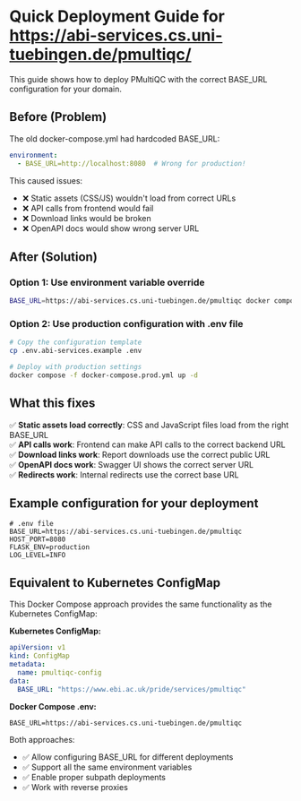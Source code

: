 # Quick Deployment Guide for https://abi-services.cs.uni-tuebingen.de/pmultiqc/

This guide shows how to deploy PMultiQC with the correct BASE_URL configuration for your domain.

## Before (Problem)

The old docker-compose.yml had hardcoded BASE_URL:
```yaml
environment:
  - BASE_URL=http://localhost:8080  # Wrong for production!
```

This caused issues:
- ❌ Static assets (CSS/JS) wouldn't load from correct URLs
- ❌ API calls from frontend would fail  
- ❌ Download links would be broken
- ❌ OpenAPI docs would show wrong server URL

## After (Solution)

### Option 1: Use environment variable override
```bash
BASE_URL=https://abi-services.cs.uni-tuebingen.de/pmultiqc docker compose up -d
```

### Option 2: Use production configuration with .env file
```bash
# Copy the configuration template
cp .env.abi-services.example .env

# Deploy with production settings
docker compose -f docker-compose.prod.yml up -d
```

## What this fixes

✅ **Static assets load correctly**: CSS and JavaScript files load from the right BASE_URL  
✅ **API calls work**: Frontend can make API calls to the correct backend URL  
✅ **Download links work**: Report downloads use the correct public URL  
✅ **OpenAPI docs work**: Swagger UI shows the correct server URL  
✅ **Redirects work**: Internal redirects use the correct base URL  

## Example configuration for your deployment

```env
# .env file
BASE_URL=https://abi-services.cs.uni-tuebingen.de/pmultiqc
HOST_PORT=8080
FLASK_ENV=production
LOG_LEVEL=INFO
```

## Equivalent to Kubernetes ConfigMap

This Docker Compose approach provides the same functionality as the Kubernetes ConfigMap:

**Kubernetes ConfigMap:**
```yaml
apiVersion: v1
kind: ConfigMap
metadata:
  name: pmultiqc-config
data:
  BASE_URL: "https://www.ebi.ac.uk/pride/services/pmultiqc"
```

**Docker Compose .env:**
```env
BASE_URL=https://abi-services.cs.uni-tuebingen.de/pmultiqc
```

Both approaches:
- ✅ Allow configuring BASE_URL for different deployments
- ✅ Support all the same environment variables
- ✅ Enable proper subpath deployments
- ✅ Work with reverse proxies